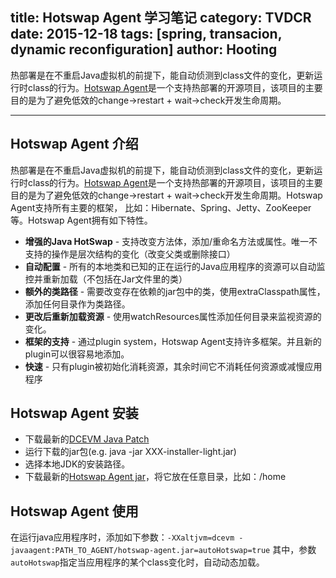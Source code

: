 title: Hotswap Agent 学习笔记
category: TVDCR
date: 2015-12-18
tags: [spring, transacion, dynamic reconfiguration]
author: Hooting
---
热部署是在不重启Java虚拟机的前提下，能自动侦测到class文件的变化，更新运行时class的行为。[Hotswap Agent](https://github.com/HotswapProjects/HotswapAgent)是一个支持热部署的开源项目，该项目的主要目的是为了避免低效的change->restart + wait->check开发生命周期。

<!--more-->

---

## Hotswap Agent 介绍
热部署是在不重启Java虚拟机的前提下，能自动侦测到class文件的变化，更新运行时class的行为。[Hotswap Agent](https://github.com/HotswapProjects/HotswapAgent)是一个支持热部署的开源项目，该项目的主要目的是为了避免低效的change->restart + wait->check开发生命周期。Hotswap Agent支持所有主要的框架， 比如：Hibernate、Spring、Jetty、ZooKeeper等。Hotswap Agent拥有如下特性。

* **增强的Java HotSwap** - 支持改变方法体，添加/重命名方法或属性。唯一不支持的操作是层次结构的变化（改变父类或删除接口）
* **自动配置** - 所有的本地类和已知的正在运行的Java应用程序的资源可以自动监控并重新加载（不包括在Jar文件里的类）
* **额外的类路径** - 需要改变存在依赖的jar包中的类，使用extraClasspath属性，添加任何目录作为类路径。
* **更改后重新加载资源** - 使用watchResources属性添加任何目录来监视资源的变化。
* **框架的支持** - 通过plugin system，Hotswap Agent支持许多框架。并且新的plugin可以很容易地添加。
* **快速** - 只有plugin被初始化消耗资源，其余时间它不消耗任何资源或减慢应用程序

## Hotswap Agent 安装

* 下载最新的[DCEVM Java Patch](https://github.com/dcevm/dcevm/releases)
* 运行下载的jar包(e.g. java -jar XXX-installer-light.jar)
* 选择本地JDK的安装路径。
* 下载最新的[Hotswap Agent jar](https://github.com/HotswapProjects/HotswapAgent/releases)，将它放在任意目录，比如：/home

## Hotswap Agent 使用
在运行java应用程序时，添加如下参数：`-XXaltjvm=dcevm -javaagent:PATH_TO_AGENT/hotswap-agent.jar=autoHotswap=true`
其中，参数`autoHotswap`指定当应用程序的某个class变化时，自动动态加载。

